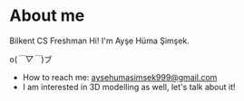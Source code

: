 # About me
 Bilkent CS Freshman
 Hi! I'm Ayşe Hüma Şimşek.

 o(*￣▽￣*)ブ
- How to reach me: aysehumasimsek999@gmail.com
- I am interested in 3D modelling as well, let's talk about it!
